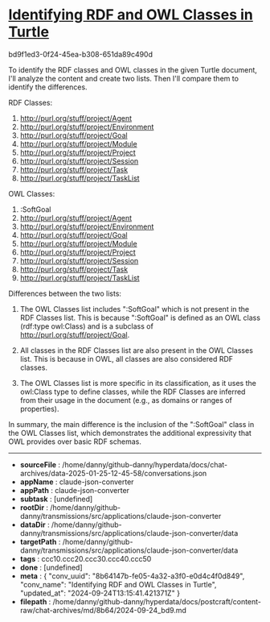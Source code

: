 # [Identifying RDF and OWL Classes in Turtle](https://claude.ai/chat/8b64147b-fe05-4a32-a3f0-e0d4c4f0d849)

bd9f1ed3-0f24-45ea-b308-651da89c490d

 To identify the RDF classes and OWL classes in the given Turtle document, I'll analyze the content and create two lists. Then I'll compare them to identify the differences.

RDF Classes:
1. <http://purl.org/stuff/project/Agent>
2. <http://purl.org/stuff/project/Environment>
3. <http://purl.org/stuff/project/Goal>
4. <http://purl.org/stuff/project/Module>
5. <http://purl.org/stuff/project/Project>
6. <http://purl.org/stuff/project/Session>
7. <http://purl.org/stuff/project/Task>
8. <http://purl.org/stuff/project/TaskList>

OWL Classes:
1. :SoftGoal
2. <http://purl.org/stuff/project/Agent>
3. <http://purl.org/stuff/project/Environment>
4. <http://purl.org/stuff/project/Goal>
5. <http://purl.org/stuff/project/Module>
6. <http://purl.org/stuff/project/Project>
7. <http://purl.org/stuff/project/Session>
8. <http://purl.org/stuff/project/Task>
9. <http://purl.org/stuff/project/TaskList>

Differences between the two lists:

1. The OWL Classes list includes ":SoftGoal" which is not present in the RDF Classes list. This is because ":SoftGoal" is defined as an OWL class (rdf:type owl:Class) and is a subclass of <http://purl.org/stuff/project/Goal>.

2. All classes in the RDF Classes list are also present in the OWL Classes list. This is because in OWL, all classes are also considered RDF classes.

3. The OWL Classes list is more specific in its classification, as it uses the owl:Class type to define classes, while the RDF Classes are inferred from their usage in the document (e.g., as domains or ranges of properties).

In summary, the main difference is the inclusion of the ":SoftGoal" class in the OWL Classes list, which demonstrates the additional expressivity that OWL provides over basic RDF schemas.

---

* **sourceFile** : /home/danny/github-danny/hyperdata/docs/chat-archives/data-2025-01-25-12-45-58/conversations.json
* **appName** : claude-json-converter
* **appPath** : claude-json-converter
* **subtask** : [undefined]
* **rootDir** : /home/danny/github-danny/transmissions/src/applications/claude-json-converter
* **dataDir** : /home/danny/github-danny/transmissions/src/applications/claude-json-converter/data
* **targetPath** : /home/danny/github-danny/transmissions/src/applications/claude-json-converter/data
* **tags** : ccc10.ccc20.ccc30.ccc40.ccc50
* **done** : [undefined]
* **meta** : {
  "conv_uuid": "8b64147b-fe05-4a32-a3f0-e0d4c4f0d849",
  "conv_name": "Identifying RDF and OWL Classes in Turtle",
  "updated_at": "2024-09-24T13:15:41.421371Z"
}
* **filepath** : /home/danny/github-danny/hyperdata/docs/postcraft/content-raw/chat-archives/md/8b64/2024-09-24_bd9.md